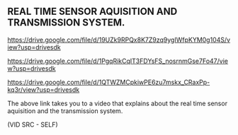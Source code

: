 ## REAL TIME SENSOR AQUISITION AND TRANSMISSION SYSTEM.

https://drive.google.com/file/d/19UZk9RPQx8K7Z9zq9ygIWfpKYM0g104S/view?usp=drivesdk

https://drive.google.com/file/d/1PgqRikCqIT3FDYsFS_nosrnmGse7Fo47/view?usp=drivesdk

https://drive.google.com/file/d/1QTWZMCpkiwPE6zu7mskx_CRaxPp-kq3r/view?usp=drivesdk

The above link takes you to a video that explains about the real time sensor aquisition and the transmission system.

(VID SRC - SELF)
